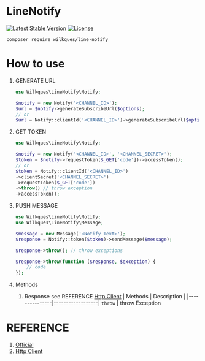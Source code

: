 # LineNotify

[![Latest Stable Version](https://poser.pugx.org/wilkques/line-notify/v/stable)](https://packagist.org/packages/wilkques/line-notify)
[![License](https://poser.pugx.org/wilkques/line-notify/license)](https://packagist.org/packages/wilkques/line-notify)

````
composer require wilkques/line-notify
````
# How to use
1. GENERATE URL
    ````php
    use Wilkques\LineNotify\Notify;

    $notify = new Notify('<CHANNEL_ID>');
    $url = $notify->generateSubscribeUrl($options);
    // or
    $url = Notify::clientId('<CHANNEL_ID>')->generateSubscribeUrl($options);
    ````
2. GET TOKEN
    ````php
    use Wilkques\LineNotify\Notify;

    $notify = new Notify('<CHANNEL_ID>', '<CHANNEL_SECRET>');
    $token = $notify->requestToken($_GET['code'])->accessToken();
    // or
    $token = Notify::clientId('<CHANNEL_ID>')
    ->clientSecret('<CHANNEL_SECRET>')
    ->requestToken($_GET['code'])
    ->throw() // throw exception
    ->accessToken();
    ````

3. PUSH MESSAGE
    ````php
    use Wilkques\LineNotify\Notify;
    use Wilkques\LineNotify\Message;

    $message = new Message('<Notify Text>');
    $response = Notify::token($token)->sendMessage($message);

    $response->throw(); // throw exceptions

    $response->throw(function ($response, $exception) {
        // code
    });
    ````
4. Methods
    1. Response see REFERENCE [Http Client](#REFERENCE)
        |   Methods     |   Description    |
        |---------------|------------------|
        `throw`         | throw Exception

# REFERENCE
1. [Official](https://notify-bot.line.me/doc/en/)
1. [Http Client](https://github.com/wilkques/http-client)
